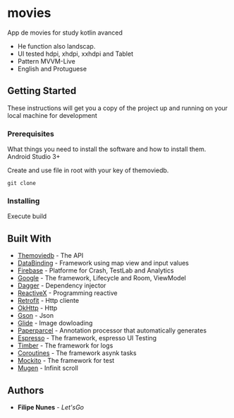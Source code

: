 # movies
App de movies for study kotlin avanced
- He function also landscap.
- UI tested hdpi, xhdpi, xxhdpi and Tablet
- Pattern MVVM-Live
- English and Protuguese

## Getting Started

These instructions will get you a copy of the project up and running on your local machine for development

### Prerequisites

What things you need to install the software and how to install them.
Android Studio 3+

Create and use file in root with your key of themoviedb.

```
git clone
```

### Installing


Execute build


## Built With

* [Themoviedb](https://developers.themoviedb.org) - The API
* [DataBinding](https://google.com) - Framework using map view and input values
* [Firebase](http://firebase.com/) - Platforme for Crash, TestLab and Analytics
* [Google](https://google.com) - The framework, Lifecycle and Room, ViewModel
* [Dagger](http://square.github.io/dagger/) - Dependency injector
* [ReactiveX](https://github.com/ReactiveX/) - Programming reactive
* [Retrofit](http://square.github.io/retrofit/) - Http cliente
* [OkHttp](http://square.github.io/okhttp/) - Http
* [Gson](https://github.com/google/gson/) - Json
* [Glide](https://github.com/bumptech/glide) - Image dowloading
* [Paperparcel](https://github.com/grandstaish/paperparcel) - Annotation processor that automatically generates
* [Espresso](https://google.com) - The framework, espresso UI Testing
* [Timber](https://github.com/JakeWharton/timber) - The framework for logs
* [Coroutines](https://kotlinlang.org/docs/reference/coroutines.html) - The framework asynk tasks
* [Mockito](https://github.com/mockito/mockito) - The framework for test
* [Mugen](https://github.com/vinaysshenoy/mugeno) - Infinit scroll

## Authors

* **Filipe Nunes** - *Let'sGo*
